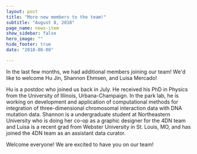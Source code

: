 ```yaml
---
layout: post
title: "More new members to the team!"
subtitle: "August 8, 2018"
page_name: news-item
show_sidebar: false
hero_image: ""
hide_footer: true
date: "2018-08-08"

---
```


In the last few months, we had additional members joining our team! We'd like to welcome Hu Jin, Shannon Ehmsen, and Luisa Mercado!

Hu is a postdoc who joined us back in July. He received his PhD in Physics from the University of Illinois, Urbana-Champaign. In the park lab, he is working on development and application of computational methods for integration of three-dimensional chromosomal interaction data with DNA mutation data. Shannon is a undergraduate student at Northeastern University who is doing her co-op as a graphic designer for the 4DN team and Luisa is a recent grad from Webster University in St. Louis, MO, and has joined the 4DN team as an assistant data curator. 

Welcome everyone! We are excited to have you on our team!